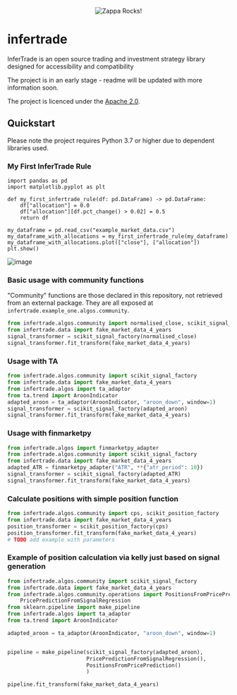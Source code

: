 <p align="center">
  <img src="https://www.infertrade.com/static/media/InferTradeLogo.5c2cc437.svg" alt="Zappa Rocks!"/>
</p>

# infertrade

InferTrade is an open source trading and investment strategy library designed for accessibility and compatibility

The project is in an early stage - readme will be updated with more information soon.

The project is licenced under the [Apache 2.0](https://choosealicense.com/licenses/apache-2.0/).  

## Quickstart

Please note the project requires Python 3.7 or higher due to dependent libraries used.


### My First InferTrade Rule

```
import pandas as pd
import matplotlib.pyplot as plt

def my_first_infertrade_rule(df: pd.DataFrame) -> pd.DataFrame:
    df["allocation"] = 0.0
    df["allocation"][df.pct_change() > 0.02] = 0.5     
    return df
    
my_dataframe = pd.read_csv("example_market_data.csv")    
my_dataframe_with_allocations = my_first_infertrade_rule(my_dataframe)
my_dataframe_with_allocations.plot(["close"], ["allocation"])
plt.show()
```

![image](https://user-images.githubusercontent.com/29981664/110859161-ed2ef800-82b2-11eb-8bcb-cfdc3596b880.png)


### Basic usage with community functions

"Community" functions are those declared in this repository, not retrieved from an external package. They are all exposed at `infertrade.example_one.algos.community`. 

```python
from infertrade.algos.community import normalised_close, scikit_signal_factory
from infertrade.data import fake_market_data_4_years
signal_transformer = scikit_signal_factory(normalised_close)
signal_transformer.fit_transform(fake_market_data_4_years)
```

### Usage with TA

```python
from infertrade.algos.community import scikit_signal_factory
from infertrade.data import fake_market_data_4_years
from infertrade.algos import ta_adaptor
from ta.trend import AroonIndicator
adapted_aroon = ta_adaptor(AroonIndicator, "aroon_down", window=1)
signal_transformer = scikit_signal_factory(adapted_aroon)
signal_transformer.fit_transform(fake_market_data_4_years)
```

### Usage with finmarketpy

```python
from infertrade.algos import finmarketpy_adapter
from infertrade.algos.community import scikit_signal_factory
from infertrade.data import fake_market_data_4_years
adapted_ATR = finmarketpy_adapter("ATR", **{"atr_period": 10})
signal_transformer = scikit_signal_factory(adapted_ATR)
signal_transformer.fit_transform(fake_market_data_4_years)
```

### Calculate positions with simple position function

```python
from infertrade.algos.community import cps, scikit_position_factory
from infertrade.data import fake_market_data_4_years
position_transformer = scikit_position_factory(cps)
position_transformer.fit_transform(fake_market_data_4_years)
# TODO add example with parameters
```

### Example of position calculation via kelly just based on signal generation

```python
from infertrade.algos.community import scikit_signal_factory
from infertrade.data import fake_market_data_4_years
from infertrade.algos.community.operations import PositionsFromPricePrediction, \
    PricePredictionFromSignalRegression
from sklearn.pipeline import make_pipeline
from infertrade.algos import ta_adaptor
from ta.trend import AroonIndicator

adapted_aroon = ta_adaptor(AroonIndicator, "aroon_down", window=1)


pipeline = make_pipeline(scikit_signal_factory(adapted_aroon),
                         PricePredictionFromSignalRegression(),
                         PositionsFromPricePrediction()
                         )

pipeline.fit_transform(fake_market_data_4_years)
```
